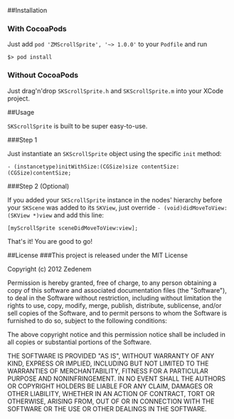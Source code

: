 ##Installation

### With CocoaPods

Just add `pod 'ZMScrollSprite', '~> 1.0.0'` to your `Podfile` and run

```
$> pod install
```

### Without CocoaPods
Just drag'n'drop `SKScrollSprite.h` and `SKScrollSprite.m` into your XCode project.

##Usage

`SKScrollSprite` is built to be super easy-to-use.

###Step 1

Just instantiate an `SKScrollSprite` object using the specific `init` method:

```
- (instancetype)initWithSize:(CGSize)size contentSize:(CGSize)contentSize;
```

###Step 2 (Optional)

If you added your `SKScrollSprite` instance in the nodes' hierarchy before your `SKScene` was added to its `SKView`, just override `- (void)didMoveToView:(SKView *)view` and add this line:

```
[myScrollSprite sceneDidMoveToView:view];
```

That's it! You are good to go!

##License
###This project is released under the MIT License

Copyright (c) 2012 Zedenem

Permission is hereby granted, free of charge, to any person obtaining a copy of this software and associated documentation files (the "Software"), to deal in the Software without restriction, including without limitation the rights to use, copy, modify, merge, publish, distribute, sublicense, and/or sell copies of the Software, and to permit persons to whom the Software is furnished to do so, subject to the following conditions:

The above copyright notice and this permission notice shall be included in all copies or substantial portions of the Software.

THE SOFTWARE IS PROVIDED "AS IS", WITHOUT WARRANTY OF ANY KIND, EXPRESS OR IMPLIED, INCLUDING BUT NOT LIMITED TO THE WARRANTIES OF MERCHANTABILITY, FITNESS FOR A PARTICULAR PURPOSE AND NONINFRINGEMENT. IN NO EVENT SHALL THE AUTHORS OR COPYRIGHT HOLDERS BE LIABLE FOR ANY CLAIM, DAMAGES OR OTHER LIABILITY, WHETHER IN AN ACTION OF CONTRACT, TORT OR OTHERWISE, ARISING FROM, OUT OF OR IN CONNECTION WITH THE SOFTWARE OR THE USE OR OTHER DEALINGS IN THE SOFTWARE.